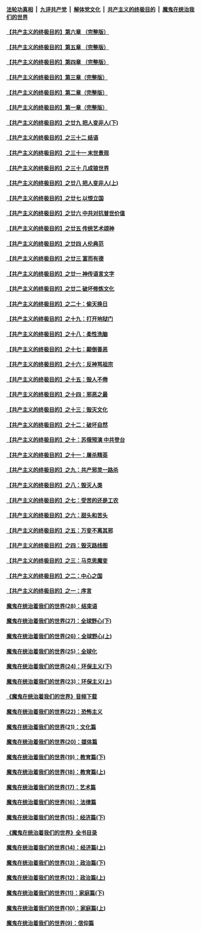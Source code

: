 

####  [法轮功真相](../../../../basic/blob/master/README.md?t=06272202) &nbsp;|&nbsp; [九评共产党](../../../../9ping.md/blob/master/README.md?t=06272202) &nbsp;|&nbsp; [解体党文化](../../../../jtdwh.md/blob/master/README.md?t=06272202)  &nbsp;|&nbsp; [共产主义的终极目的](../../../../gczydzjmd.md/blob/master/README.md?t=06272202) &nbsp;|&nbsp; [魔鬼在统治我们的世界](../../../../mgztzwmdsj.md/blob/master/README.md?t=06272202) 

#### [【共产主义的终极目的】第六章 （完整版）](../pages/nsc422/n11428913.md?t=06272202) 

#### [【共产主义的终极目的】第五章 （完整版）](../pages/nsc422/n11428912.md?t=06272202) 

#### [【共产主义的终极目的】第四章 （完整版）](../pages/nsc422/n11428907.md?t=06272202) 

#### [【共产主义的终极目的】第三章（完整版）](../pages/nsc422/n11428848.md?t=06272202) 

#### [【共产主义的终极目的】第二章（完整版）](../pages/nsc422/n11428831.md?t=06272202) 

#### [【共产主义的终极目的】第一章（完整版）](../pages/nsc422/n11417651.md?t=06272202) 

#### [【共产主义的终极目的】之廿九 把人变非人(下)](../pages/nsc422/n11344140.md?t=06272202) 

#### [【共产主义的终极目的】之三十二 结语](../pages/nsc422/n11360535.md?t=06272202) 

#### [【共产主义的终极目的】之三十一 末世景观](../pages/nsc422/n11351129.md?t=06272202) 

#### [【共产主义的终极目的】之三十 几成狼世界](../pages/nsc422/n11348280.md?t=06272202) 

#### [【共产主义的终极目的】之廿八 把人变非人(上)](../pages/nsc422/n11340492.md?t=06272202) 

#### [【共产主义的终极目的】之廿七 以恨立国](../pages/nsc422/n11336944.md?t=06272202) 

#### [【共产主义的终极目的】之廿六 中共对抗普世价值](../pages/nsc422/n11324785.md?t=06272202) 

#### [【共产主义的终极目的】之廿五 传统艺术颂神](../pages/nsc422/n11296396.md?t=06272202) 

#### [【共产主义的终极目的】之廿四 人伦典范](../pages/nsc422/n11296397.md?t=06272202) 

#### [【共产主义的终极目的】之廿三 富而有德](../pages/nsc422/n11283598.md?t=06272202) 

#### [【共产主义的终极目的】之廿一 神传语言文字](../pages/nsc422/n11263265.md?t=06272202) 

#### [【共产主义的终极目的】之廿二 破坏修炼文化](../pages/nsc422/n11245728.md?t=06272202) 

#### [【共产主义的终极目的】之二十：偷天换日](../pages/nsc422/n11238846.md?t=06272202) 

#### [【共产主义的终极目的】之十九：打开地狱门](../pages/nsc422/n11206376.md?t=06272202) 

#### [【共产主义的终极目的】之十八：柔性洗脑](../pages/nsc422/n11199994.md?t=06272202) 

#### [【共产主义的终极目的】之十七：颠倒善恶](../pages/nsc422/n11179782.md?t=06272202) 

#### [【共产主义的终极目的】之十六：反神骂祖宗](../pages/nsc422/n11166798.md?t=06272202) 

#### [【共产主义的终极目的】之十五：毁人不倦](../pages/nsc422/n11166792.md?t=06272202) 

#### [【共产主义的终极目的】之十四：邪恶之最](../pages/nsc422/n11150249.md?t=06272202) 

#### [【共产主义的终极目的】之十三：毁灭文化](../pages/nsc422/n11135227.md?t=06272202) 

#### [【共产主义的终极目的】之十二：破坏自然](../pages/nsc422/n11135214.md?t=06272202) 

#### [【共产主义的终极目的】之十：苏俄预演 中共登台](../pages/nsc422/n11118424.md?t=06272202) 

#### [【共产主义的终极目的】之十一：屠杀精英](../pages/nsc422/n11118442.md?t=06272202) 

#### [【共产主义的终极目的】之九：共产邪灵一路杀](../pages/nsc422/n11114139.md?t=06272202) 

#### [【共产主义的终极目的】之八：毁灭人类](../pages/nsc422/n11108503.md?t=06272202) 

#### [【共产主义的终极目的】之七：受苦的还是工农](../pages/nsc422/n11101809.md?t=06272202) 

#### [【共产主义的终极目的】之六：甜头和苦头](../pages/nsc422/n11096971.md?t=06272202) 

#### [【共产主义的终极目的】之五：万变不离其邪](../pages/nsc422/n11091285.md?t=06272202) 

#### [【共产主义的终极目的】之四：毁灭路线图](../pages/nsc422/n11086284.md?t=06272202) 

#### [【共产主义的终极目的】之三：马克思魔变](../pages/nsc422/n11061941.md?t=06272202) 

#### [【共产主义的终极目的】之二：中心之国](../pages/nsc422/n11047728.md?t=06272202) 

#### [【共产主义的终极目的】之一：序言](../pages/nsc422/n11086077.md?t=06272202) 

#### [魔鬼在统治着我们的世界(28)：结束语](../pages/nsc422/n10936246.md?t=06272202) 

#### [魔鬼在统治着我们的世界(27)：全球野心(下)](../pages/nsc422/n10928319.md?t=06272202) 

#### [魔鬼在统治着我们的世界(26)：全球野心(上)](../pages/nsc422/n10900318.md?t=06272202) 

#### [魔鬼在统治着我们的世界(25)：全球化](../pages/nsc422/n10788205.md?t=06272202) 

#### [魔鬼在统治着我们的世界(24)：环保主义(下)](../pages/nsc422/n10695307.md?t=06272202) 

#### [魔鬼在统治着我们的世界(23)：环保主义(上)](../pages/nsc422/n10688613.md?t=06272202) 

#### [《魔鬼在统治着我们的世界》音频下载](../pages/nsc422/n10635553.md?t=06272202) 

#### [魔鬼在统治着我们的世界(22)：恐怖主义](../pages/nsc422/n10614727.md?t=06272202) 

#### [魔鬼在统治着我们的世界(21)：文化篇](../pages/nsc422/n10597706.md?t=06272202) 

#### [魔鬼在统治着我们的世界(20)：媒体篇](../pages/nsc422/n10586579.md?t=06272202) 

#### [魔鬼在统治着我们的世界(19)：教育篇(下)](../pages/nsc422/n10564808.md?t=06272202) 

#### [魔鬼在统治着我们的世界(18)：教育篇(上)](../pages/nsc422/n10526970.md?t=06272202) 

#### [魔鬼在统治着我们的世界(17)：艺术篇](../pages/nsc422/n10499093.md?t=06272202) 

#### [魔鬼在统治着我们的世界(16)：法律篇](../pages/nsc422/n10485969.md?t=06272202) 

#### [魔鬼在统治着我们的世界(15)：经济篇(下)](../pages/nsc422/n10469975.md?t=06272202) 

#### [《魔鬼在统治着我们的世界》全书目录](../pages/nsc422/n10464261.md?t=06272202) 

#### [魔鬼在统治着我们的世界(14)：经济篇(上)](../pages/nsc422/n10457370.md?t=06272202) 

#### [魔鬼在统治着我们的世界(13)：政治篇(下)](../pages/nsc422/n10448270.md?t=06272202) 

#### [魔鬼在统治着我们的世界(12)：政治篇(上)](../pages/nsc422/n10444576.md?t=06272202) 

#### [魔鬼在统治着我们的世界(11)：家庭篇(下)](../pages/nsc422/n10440961.md?t=06272202) 

#### [魔鬼在统治着我们的世界(10)：家庭篇(上)](../pages/nsc422/n10435448.md?t=06272202) 

#### [魔鬼在统治着我们的世界(9)：信仰篇](../pages/nsc422/n10432159.md?t=06272202) 

